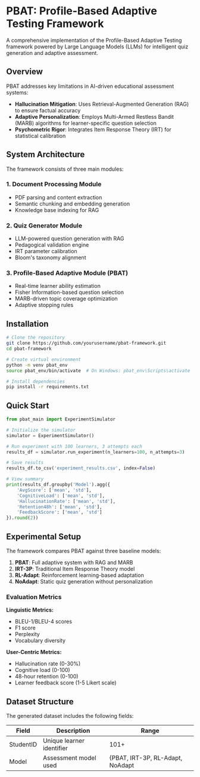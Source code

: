 # PBAT: Profile-Based Adaptive Testing Framework

A comprehensive implementation of the Profile-Based Adaptive Testing framework powered by Large Language Models (LLMs) for intelligent quiz generation and adaptive assessment.

## Overview

PBAT addresses key limitations in AI-driven educational assessment systems:
- **Hallucination Mitigation**: Uses Retrieval-Augmented Generation (RAG) to ensure factual accuracy
- **Adaptive Personalization**: Employs Multi-Armed Restless Bandit (MARB) algorithms for learner-specific question selection
- **Psychometric Rigor**: Integrates Item Response Theory (IRT) for statistical calibration

## System Architecture

The framework consists of three main modules:

### 1. Document Processing Module
- PDF parsing and content extraction
- Semantic chunking and embedding generation
- Knowledge base indexing for RAG

### 2. Quiz Generator Module
- LLM-powered question generation with RAG
- Pedagogical validation engine
- IRT parameter calibration
- Bloom's taxonomy alignment

### 3. Profile-Based Adaptive Module (PBAT)
- Real-time learner ability estimation
- Fisher Information-based question selection
- MARB-driven topic coverage optimization
- Adaptive stopping rules

## Installation

```bash
# Clone the repository
git clone https://github.com/yourusername/pbat-framework.git
cd pbat-framework

# Create virtual environment
python -m venv pbat_env
source pbat_env/bin/activate  # On Windows: pbat_env\Scripts\activate

# Install dependencies
pip install -r requirements.txt
```

## Quick Start

```python
from pbat_main import ExperimentSimulator

# Initialize the simulator
simulator = ExperimentSimulator()

# Run experiment with 100 learners, 3 attempts each
results_df = simulator.run_experiment(n_learners=100, n_attempts=3)

# Save results
results_df.to_csv('experiment_results.csv', index=False)

# View summary
print(results_df.groupby('Model').agg({
    'AvgScore': ['mean', 'std'],
    'CognitiveLoad': ['mean', 'std'],
    'HallucinationRate': ['mean', 'std'],
    'Retention48h': ['mean', 'std'],
    'FeedbackScore': ['mean', 'std']
}).round(2))
```

## Experimental Setup

The framework compares PBAT against three baseline models:

1. **PBAT**: Full adaptive system with RAG and MARB
2. **IRT-3P**: Traditional Item Response Theory model
3. **RL-Adapt**: Reinforcement learning-based adaptation
4. **NoAdapt**: Static quiz generation without personalization

### Evaluation Metrics

**Linguistic Metrics:**
- BLEU-1/BLEU-4 scores
- F1 score
- Perplexity
- Vocabulary diversity

**User-Centric Metrics:**
- Hallucination rate (0-30%)
- Cognitive load (0-100)
- 48-hour retention (0-100)
- Learner feedback score (1-5 Likert scale)

## Dataset Structure

The generated dataset includes the following fields:

| Field | Description | Range |
|-------|-------------|-------|
| StudentID | Unique learner identifier | 101+ |
| Model | Assessment model used | {PBAT, IRT-3P, RL-Adapt, NoAdapt
